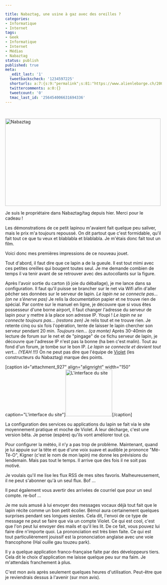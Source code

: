 ```yaml
---

title: Nabaztag, une usine à gaz avec des oreilles ?
categories:
- Informatique
- Internet
tags:
- Geek
- Informatique
- Internet
- Médias
- Nabaztag
status: publish
published: true
meta:
  _edit_last: '1'
  tweetbackscheck: '1234597225'
  shorturls: a:7:{s:9:"permalink";s:81:"https://www.alienlebarge.ch/2008/12/23/nabaztag-une-usine-a-gaz-avec-des-oreilles/";s:7:"tinyurl";s:25:"https://tinyurl.com/c7lmlh";s:4:"isgd";s:17:"https://is.gd/ikhW";s:5:"bitly";s:18:"https://bit.ly/Tafe";s:5:"snipr";s:22:"https://snipr.com/b9xy9";s:5:"snurl";s:22:"https://snurl.com/b9xy9";s:7:"snipurl";s:24:"https://snipurl.com/b9xy9";}
  twittercomments: a:0:{}
  tweetcount: '0'
  tmac_last_id: '256454006631694336'
---
```

 

<img class="alignnone size-full wp-image-926" title="Nabaztag" src="https://dlgjp9x71cipk.cloudfront.net/2008/12/181044383_5a4ab3b17e.jpg" alt="Nabaztag" width="500" height="281" />

Je suis le propriétaire dans Nabaztag/tag depuis hier. Merci pour le cadeau !

Les démonstrations de ce petit lapinou m'avaient fait quelque peu saliver, mais le prix m'a toujours repoussé. On dit partout que c'est formidable, qu'il fait tout ce que tu veux et blablabla et blablabla. Je m'étais donc fait tout un film.

Voici donc mes premières impressions de ce nouveau jouet.

<!--more-->

Tout d'abord, il faut dire que ce lapin a de la gueule. Il est tout mimi avec ces petites oreilles qui bougent toutes seul. Je me demande combien de temps il va tenir avant de se retrouver avec des autocollants sur la figure.

Après l'avoir sortie du carton (ô joie du déballage), je me lance dans sa configuration. Il faut qu'il puisse se brancher sur le net via Wifi afin d'aller pêcher ses données sur le serveur de lapin.<span>
</span><em>Le lapin ne se connecte pas... (on ne s’énerve pas)</em><span>
</span>Je relis la documentation papier et ne trouve rien de spécial. Par contre sur le manuel en ligne, je découvre que si vous êtes possesseur d'une borne airport, il faut changer l'adresse du serveur de lapin pour y mettre à la place son adresse IP. Youpi !<span>
</span><em>Le lapin ne se connecte toujours pas... (restons zen)</em><span>
</span>Je relis tout et ne trouve rien. Je retente cinq ou six fois l'opération, tente de laisser le lapin chercher son serveur pendant 20 min.<span>
</span><em>Toujours rien... (ça monte)</em><span>
</span>Après 30-40min de lecture de forum sur le net et de "pingage" de ce fichu serveur de lapin, je découvre que l'adresse IP n'est pas la bonne (ha ben c'est malin). Tout au fond d'un forum, je tombe sur le bon IP.<span>
</span><em>Le lapin se connecte et devient tout vert... (YEAH !!!)</em><span>
</span>On ne peut pas dire que l'équipe de <a title="Le site de Violet" href="https://www.violet.net">Violet</a> (les constructeurs du Nabaztag) marque des points.

[caption id="attachment_927" align="alignright" width="150" caption="L&#39;interface du site"]<a href="https://dlgjp9x71cipk.cloudfront.net/2008/12/violet.png"><img class="size-thumbnail wp-image-927 " title="Violet" src="https://dlgjp9x71cipk.cloudfront.net/2008/12/violet-150x150.png" alt="L'interface du site" width="150" height="150" /></a>[/caption]

La configuration des services ou applications du lapin se fait via le site moyennement pratique et moche de Violet. À leur décharge, c'est une version bêta. Je pense (espère) qu'ils vont améliorer tout ça.

Pour configurer la météo, il n’y a pas trop de problème. Maintenant, quand je lui appuie sur la tête et que d'une voix suave et audible je prononce "Mé-Té-O", Kigner (c'est le nom de mon lapin) me donne les prévisions du lendemain. Mais pas tout le temps. Il arrive que des fois il ne soit pas motivé.

Je voulais qu'il me lise les flux RSS de mes sites favoris. Malheureusement, il ne peut s'abonner qu'à un seul flux. Bof ...

Il peut également vous avertir des arrivées de courriel que pour un seul compte. re-bof ...

Je me suis amusé à lui envoyer des messages vocaux déjà tout fait que le lapin récite comme un bon petit écolier. Bémol aura certainement quelques surprises pendant ses longues siestes.<span>
</span>Cela dit, l'envoi de ce type de message ne peut se faire que via un compte Violet.<span>
</span>Ce qui est cool, c'est que l'on peut lui envoyer des mails et qu'il les lit. De ce fait, vous pouvez lui faire dire n'importe quoi. La prononciation est très bien faite. Ce qui est tout particulièrement jouissif est la prononciation anglaise avec une voie francophone (Haï ouille gau touzeu park).

Il y a quelque application franco-française faite par des développeurs tiers. Cela dit le choix d'application me laisse quelque peu sur ma faim. Je m'attendais franchement à plus.

C'est mon avis après seulement quelques heures d'utilisation. Peut-être que je reviendrais dessus à l'avenir (sur mon avis).
